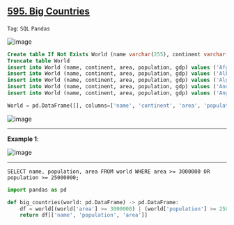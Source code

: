 ## [595. Big Countries](https://leetcode.com/problems/big-countries)

```Tag```: ```SQL``` ```Pandas```

![image](https://github.com/quananhle/Python/assets/35042430/013465b7-0414-440b-bc89-5620511dba34)

```SQL
Create table If Not Exists World (name varchar(255), continent varchar(255), area int, population int, gdp bigint)
Truncate table World
insert into World (name, continent, area, population, gdp) values ('Afghanistan', 'Asia', '652230', '25500100', '20343000000')
insert into World (name, continent, area, population, gdp) values ('Albania', 'Europe', '28748', '2831741', '12960000000')
insert into World (name, continent, area, population, gdp) values ('Algeria', 'Africa', '2381741', '37100000', '188681000000')
insert into World (name, continent, area, population, gdp) values ('Andorra', 'Europe', '468', '78115', '3712000000')
insert into World (name, continent, area, population, gdp) values ('Angola', 'Africa', '1246700', '20609294', '100990000000')
```

```Python
World = pd.DataFrame([], columns=['name', 'continent', 'area', 'population', 'gdp']).astype({'name':'object', 'continent':'object', 'area':'Int64', 'population':'Int64', 'gdp':'Int64'})
```

![image](https://github.com/quananhle/Python/assets/35042430/a97ee5d7-aeca-43dd-b22e-8a6b5391b2dd)

---

__Example 1__:

![image](https://github.com/quananhle/Python/assets/35042430/a4b202d1-afda-4c7f-9c54-2e9a009d1e30)

---

```MySQL
SELECT name, population, area FROM world WHERE area >= 3000000 OR population >= 25000000;
```

```Python
import pandas as pd

def big_countries(world: pd.DataFrame) -> pd.DataFrame:
    df = world[(world['area'] >= 3000000) | (world['population'] >= 25000000)]
    return df[['name', 'population', 'area']]
```
